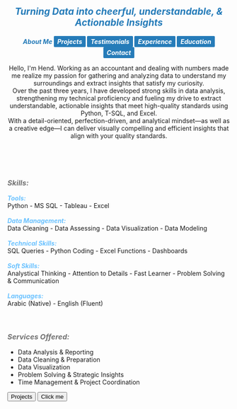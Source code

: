 ## ***<center><span style="color:#267CB9">Turning Data into cheerful, understandable, & Actionable Insights</span></center>***


<strong><em><center><span style="color:#267CB9"> About Me </span>  <a href="https://hend-a-ghafour.github.io/Projects" style="display:inline-block; padding:4px 8px; color:white; background-color:#267CB9; text-align:center; text-decoration:none; border-radius:2px;">Projects</a> <a href="https://hend-a-ghafour.github.io/Testimonials" style="display:inline-block; padding:4px 8px; color:white; background-color:#267CB9; text-align:center; text-decoration:none; border-radius:2px;"> Testimonials </a>  <a href="https://hend-a-ghafour.github.io/Experience" style="display:inline-block; padding:4px 8px; color:white; background-color:#267CB9; text-align:center; text-decoration:none; border-radius:2px;"> Experience </a>  <a href="https://hend-a-ghafour.github.io/Certifications" style="display:inline-block; padding:4px 8px; color:white; background-color:#267CB9; text-align:center; text-decoration:none; border-radius:2px;"> Education </a>  <a href="https://hend-a-ghafour.github.io/Contact" style="display:inline-block; padding:4px 8px; color:white; background-color:#267CB9; text-align:center; text-decoration:none; border-radius:2px;"> Contact </a></center></em></strong>




<p><center>Hello, I'm Hend. Working as an accountant and dealing with numbers made me realize my passion for gathering and analyzing data to understand my surroundings and extract insights that satisfy my curiosity. <br> Over the past three years, I have developed strong skills in data analysis, strengthening my technical proficiency and fueling my drive to extract understandable, actionable insights that meet high-quality standards using Python, T-SQL, and Excel. <br> With a detail-oriented, perfection-driven, and analytical mindset—as well as a creative edge—I can deliver visually compelling and efficient insights that align with your quality standards.</center></p><br> <br> <br> 

### ***<span style="color:#727272"> Skills: </span>***
***<span style="color:#6bc2ff"> Tools: </span>***<br>   Python - MS SQL - Tableau - Excel <br> <br> 
***<span style="color:#6bc2ff"> Data Management: </span>***<br>   Data Cleaning - Data Assessing - Data Visualization - Data Modeling <br> <br> 
***<span style="color:#6bc2ff">  Technical Skills: </span>***<br>   SQL Queries - Python Coding - Excel Functions - Dashboards <br> <br> 
***<span style="color:#6bc2ff"> Soft Skills: </span>***<br>   Analystical Thinking - Attention to Details -  Fast Learner - Problem Solving & Communication <br> <br> 
***<span style="color:#6bc2ff"> Languages: </span>***<br>   Arabic (Native) - English (Fluent) <br> <br> <br> 

### ***<span style="color:#727272"> Services Offered: </span>***
- Data Analysis & Reporting
- Data Cleaning & Preparation
- Data Visualization
- Problem Solving & Strategic Insights
- Time Management & Project Coordination

<button name="button" onclick="http://hend-a-ghafour.github.io/Projects"> Projects </button>
<button name="button" onclick="http://hend-a-ghafour.github.io/Projects">Click me</button>
